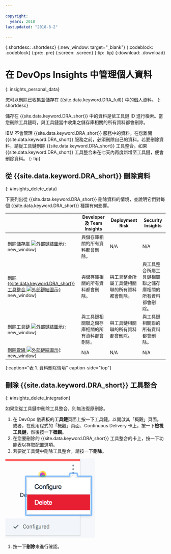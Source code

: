 ```yaml
---

copyright:
  years: 2018
lastupdated: "2018-8-2"

---
```


{:shortdesc: .shortdesc}
{:new_window: target="_blank"}
{:codeblock: .codeblock}
{:pre: .pre}
{:screen: .screen}
{:tip: .tip}
{:download: .download}

# 在 DevOps Insights 中管理個人資料
{: insights_personal_data}

您可以刪除已收集並儲存在 {{site.data.keyword.DRA_full}} 中的個人資料。
{: shortdesc}

儲存在 {{site.data.keyword.DRA_short}} 中的資料是依工具鏈 ID 進行檢索。當您刪除工具鏈時，與工具鏈當中收集之儲存庫相關的所有資料都會刪除。

IBM 不會管理 {{site.data.keyword.DRA_short}} 服務中的資料。在您離開 {{site.data.keyword.DRA_short}} 服務之前，必須刪除自己的資料。若要刪除資料，請從工具鏈刪除 {{site.data.keyword.DRA_short}} 工具整合。如果 {{site.data.keyword.DRA_short}} 工具整合未在七天內再度新增至工具鏈，便會刪除資料。
{: tip}

## 從 {{site.data.keyword.DRA_short}} 刪除資料
{: #insights_delete_data}

下表列出從 {{site.data.keyword.DRA_short}} 刪除資料的情境，並說明它們對每個 {{site.data.keyword.DRA_short}} 種類有何影響。

|  |Developer 及 Team Insights |Deployment Risk|Security Insights |
|---------|-------------|-------------|-------------|
|[刪除儲存庫 ![外部鏈結圖示](../../icons/launch-glyph.svg "外部鏈結圖示")](/docs/services/ContinuousDelivery/cd_personal_data.html#managing_grit_data){: new_window} |	與儲存庫相關的所有資料都會刪除。|N/A |N/A |
|[刪除 {{site.data.keyword.DRA_short}} 工具整合 ![外部鏈結圖示](../../icons/launch-glyph.svg "外部鏈結圖示")](/docs/services/ContinuousDelivery/cd_personal_data.html#managing_toolchains){: new_window} |	與儲存庫相關的所有資料都會刪除。|與工具整合所屬工具鏈相關聯的所有資料都會刪除。|與工具整合所屬工具鏈相關聯之儲存庫相關的所有資料都會刪除。|
|[刪除工具鏈 ![外部鏈結圖示](../../icons/launch-glyph.svg "外部鏈結圖示")](/docs/services/ContinuousDelivery/cd_personal_data.html#managing_toolchains){: new_window} |與工具鏈相關聯之儲存庫相關的所有資料都會刪除。|與工具鏈相關聯的所有資料都會刪除。|與工具鏈相關聯的所有資料都會刪除。|
|[刪除管線 ![外部鏈結圖示](../../icons/launch-glyph.svg "外部鏈結圖示")](/docs/services/ContinuousDelivery/cd_personal_data.html#managing_pipeline_data){: new_window} |N/A |N/A |N/A |
{:caption="表 1. 資料刪除情境" caption-side="top"}

## 刪除 {{site.data.keyword.DRA_short}} 工具整合
{: #insights_delete_integration}

如果您從工具鏈中刪除工具整合，則無法復原刪除。

1. 在 DevOps 儀表板的**工具鏈**頁面上按一下工具鏈，以開啟其「概觀」頁面。或者，在應用程式的「概觀」頁面、Continuous Delivery 卡上，按一下**檢視工具鏈**，然後按一下**概觀**。
1. 在您要刪除的 {{site.data.keyword.DRA_short}} 工具整合的卡上，按一下功能表以存取配置選項。
1. 若要從工具鏈中刪除工具整合，請按一下**刪除**。

  ![配置功能表](images/delete_insights_integration.png)

1. 按一下**刪除**來進行確認。 
